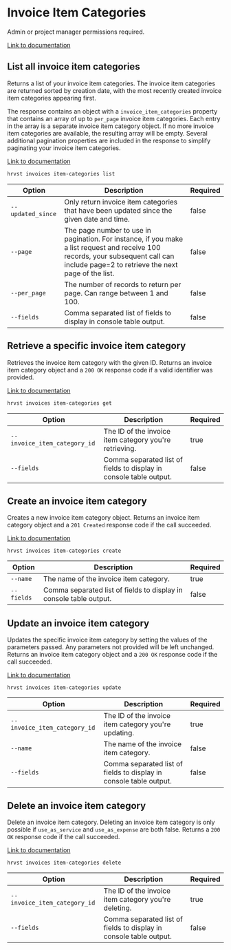# Invoice Item Categories

Admin or project manager permissions required.

[Link to documentation](https://help.getharvest.com/api-v2/invoices-api/invoices/invoice-item-categories/)

## List all invoice item categories

Returns a list of your invoice item categories. The invoice item categories are returned sorted by creation date, with the most recently created invoice item categories appearing first.

The response contains an object with a `invoice_item_categories` property that contains an array of up to `per_page` invoice item categories. Each entry in the array is a separate invoice item category object. If no more invoice item categories are available, the resulting array will be empty. Several additional pagination properties are included in the response to simplify paginating your invoice item categories.

[Link to documentation](https://help.getharvest.com/api-v2/invoices-api/invoices/invoice-item-categories/)

```
hrvst invoices item-categories list
```

| Option            | Description                                                                                                                                                                            | Required |
| ----------------- | -------------------------------------------------------------------------------------------------------------------------------------------------------------------------------------- | -------- |
| `--updated_since` | Only return invoice item categories that have been updated since the given date and time.                                                                                              | false    |
| `--page`          | The page number to use in pagination. For instance, if you make a list request and receive 100 records, your subsequent call can include page=2 to retrieve the next page of the list. | false    |
| `--per_page`      | The number of records to return per page. Can range between 1 and 100.                                                                                                                 | false    |
| `--fields`        | Comma separated list of fields to display in console table output.                                                                                                                     | false    |

## Retrieve a specific invoice item category

Retrieves the invoice item category with the given ID. Returns an invoice item category object and a `200 OK` response code if a valid identifier was provided.

[Link to documentation](https://help.getharvest.com/api-v2/invoices-api/invoices/invoice-item-categories/#retrieve-an-invoice-item-category)

```
hrvst invoices item-categories get
```

| Option                       | Description                                                        | Required |
| ---------------------------- | ------------------------------------------------------------------ | -------- |
| `--invoice_item_category_id` | The ID of the invoice item category you're retrieving.             | true     |
| `--fields`                   | Comma separated list of fields to display in console table output. | false    |

## Create an invoice item category

Creates a new invoice item category object. Returns an invoice item category object and a `201 Created` response code if the call succeeded.

[Link to documentation](https://help.getharvest.com/api-v2/invoices-api/invoices/invoice-item-categories/#create-an-invoice-item-category)

```
hrvst invoices item-categories create
```

| Option     | Description                                                        | Required |
| ---------- | ------------------------------------------------------------------ | -------- |
| `--name`   | The name of the invoice item category.                             | true     |
| `--fields` | Comma separated list of fields to display in console table output. | false    |

## Update an invoice item category

Updates the specific invoice item category by setting the values of the parameters passed. Any parameters not provided will be left unchanged. Returns an invoice item category object and a `200 OK` response code if the call succeeded.

[Link to documentation](https://help.getharvest.com/api-v2/invoices-api/invoices/invoice-item-categories/#update-an-invoice-item-category)

```
hrvst invoices item-categories update
```

| Option                       | Description                                                        | Required |
| ---------------------------- | ------------------------------------------------------------------ | -------- |
| `--invoice_item_category_id` | The ID of the invoice item category you're updating.               | true     |
| `--name`                     | The name of the invoice item category.                             | false    |
| `--fields`                   | Comma separated list of fields to display in console table output. | false    |

## Delete an invoice item category

Delete an invoice item category. Deleting an invoice item category is only possible if `use_as_service` and `use_as_expense` are both false. Returns a `200 OK` response code if the call succeeded.

[Link to documentation](https://help.getharvest.com/api-v2/invoices-api/invoices/invoice-item-categories/#delete-an-invoice-item-category)

```
hrvst invoices item-categories delete
```

| Option                       | Description                                                        | Required |
| ---------------------------- | ------------------------------------------------------------------ | -------- |
| `--invoice_item_category_id` | The ID of the invoice item category you're deleting.               | true     |
| `--fields`                   | Comma separated list of fields to display in console table output. | false    |
